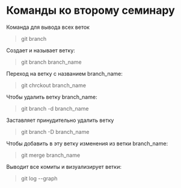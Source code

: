 # Команды ко второму семинару

Команда для вывода всех веток
> git branch

Создает и называет ветку:
> git branch branch_name

Переход на ветку с названием branch_name:
> git chrckout branch_name

Чтобы удалить ветку branch_name:
> git branch -d branch_name

Заставляет принудительно удалить ветку
> git branch -D branch_name

Чтобы добавить в эту ветку изменения из ветки branch_name:
> git merge branch_name

Выводит все комиты и визуализирует ветки:
> git log --graph
